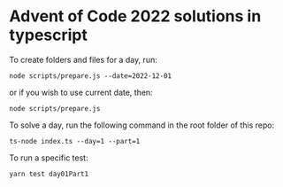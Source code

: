 # Advent of Code 2022 solutions in typescript
To create folders and files for a day, run:

`node scripts/prepare.js --date=2022-12-01`

or if you wish to use current date, then:

`node scripts/prepare.js`

To solve a day, run the following command in the root folder of this repo:

`ts-node index.ts --day=1 --part=1`

To run a specific test:

`yarn test day01Part1`
